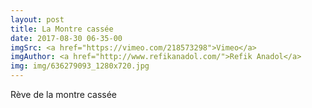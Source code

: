 ```yaml
---
layout: post
title: La Montre cassée
date: 2017-08-30 06-35-00
imgSrc: <a href="https://vimeo.com/218573298">Vimeo</a>
imgAuthor: <a href="http://www.refikanadol.com/">Refik Anadol</a>
img: img/636279093_1280x720.jpg
---
```

Rève de la montre cassée
